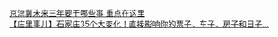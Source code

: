   
[京津冀未来三年要干哪些事 重点在这里](http://www.dianyue.me/archives/881/y54jznx5218z7utu/)  
[【庄里事儿】石家庄35个大变化！直接影响你的票子、车子、房子和日子…](http://www.dianyue.me/archives/227/aws9qhytq6wiryjg/)